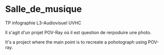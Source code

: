 # Salle_de_musique
TP infographie L3-Audiovisuel UVHC

Il s'agit d'un projet POV-Ray où il est question de rerpoduire une photo.

It's a project where the main point is to recreate a pohotograph using POV-ray.
